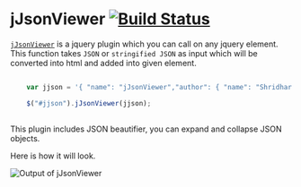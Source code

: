 jJsonViewer  [![Build Status](https://travis-ci.org/shwetado/jjsonviewer.svg?branch=master)](https://travis-ci.org/shwetado/jjsonviewer)
===========

[`jJsonViewer`](http://shridhad.github.io/blog/2014/02/15/jjsonviewer-jquery-plugin/) is a jquery plugin which you can call on any jquery element. This function takes `JSON` or `stringified JSON` as input which will be converted into html and added into given element.

```javascript

	var jjson = '{ "name": "jJsonViewer","author": { "name": "Shridhar Deshmukh", "email": "shridhar.deshmukh3@gmail.com", "contact": [{"location": "office", "number": 123456}, {"location": "home", "number": 987654}] } }';

	$("#jjson").jJsonViewer(jjson);
			
```

This plugin includes JSON beautifier, you can expand and collapse JSON objects. 

Here is how it will look. 

![Output of jJsonViewer](https://raw.github.com/Shridhad/jjsonviewer/master/images/example.png "Output of jJsonViewer")
